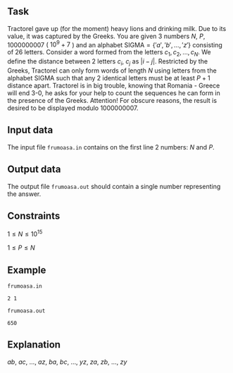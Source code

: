 ## Task

Tractorel gave up (for the moment) heavy lions and drinking milk. Due to its value, it was captured by the Greeks. You are given 3 numbers $N$, $P$, $1000000007$ ( $10^9 + 7$ ) and an alphabet $\text{SIGMA} = \{'a', 'b', \dots, 'z'\}$ consisting of 26 letters. Consider a word formed from the letters $c_1, c_2, \dots, c_N$. We define the distance between 2 letters $c_i$, $c_j$ as $|i - j|$. Restricted by the Greeks, Tractorel can only form words of length $N$ using letters from the alphabet $\text{SIGMA}$ such that any 2 identical letters must be at least $P + 1$ distance apart. Tractorel is in big trouble, knowing that Romania - Greece will end 3-0, he asks for your help to count the sequences he can form in the presence of the Greeks. Attention! For obscure reasons, the result is desired to be displayed modulo $1000000007$.

## Input data

The input file `frumoasa.in` contains on the first line 2 numbers: $N$ and $P$.

## Output data

The output file `frumoasa.out` should contain a single number representing the answer.

## Constraints

$1 \leq N \leq 10^{15}$

$1 \leq P \leq N$

## Example

`frumoasa.in`
```
2 1
```

`frumoasa.out`
```
650
```

## Explanation

$ab$, $ac$, $\dots$, $az$, $ba$, $bc$, $\dots$, $yz$, $za$, $zb$, $\dots$, $zy$